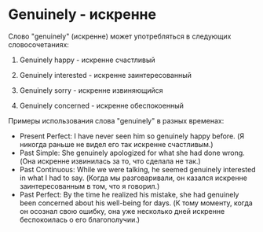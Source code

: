 # Genuinely - искренне

Слово "genuinely" (искренне) может употребляться в следующих словосочетаниях:

1. Genuinely happy - искренне счастливый

2. Genuinely interested - искренне заинтересованный

3. Genuinely sorry - искренне извиняющийся

4. Genuinely concerned - искренне обеспокоенный

Примеры использования слова "genuinely" в разных временах:

- Present Perfect: I have never seen him so genuinely happy before. (Я никогда раньше не видел его так искренне счастливым.)
- Past Simple: She genuinely apologized for what she had done wrong. (Она искренне извинилась за то, что сделала не так.)
- Past Continuous: While we were talking, he seemed genuinely interested in what I had to say. (Когда мы разговаривали, он казался искренне заинтересованным в том, что я говорил.)
- Past Perfect: By the time he realized his mistake, she had genuinely been concerned about his well-being for days. (К тому моменту, когда он осознал свою ошибку, она уже несколько дней искренне беспокоилась о его благополучии.)
